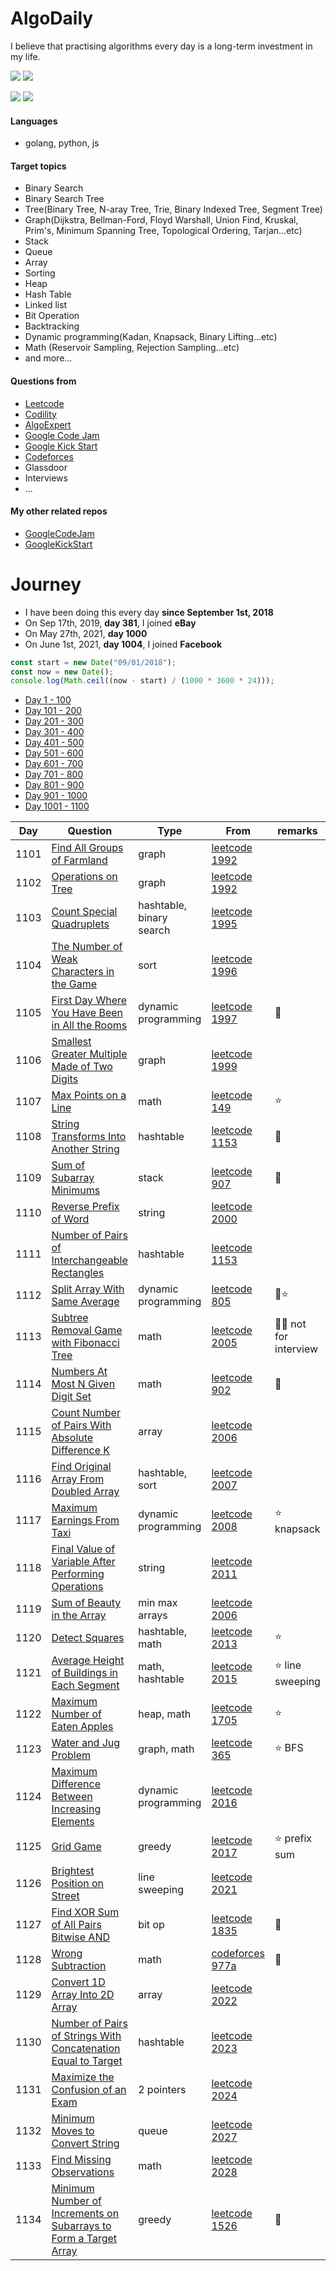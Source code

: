# AlgoDaily

I believe that practising algorithms every day is a long-term investment in my life.

[![](https://img.shields.io/badge/dynamic/json?style=flat&labelColor=black&color=green&label=Solved&query=solvedOverTotal&url=https%3A%2F%2Fleetcode-badge.vercel.app%2Fapi%2Fusers%2Fcalvinchankf&logo=leetcode&logoColor=yellow)](https://leetcode.com/calvinchankf/)
[![](https://img.shields.io/badge/dynamic/json?style=flat&labelColor=black&color=green&label=Ranking&query=ranking&url=https%3A%2F%2Fleetcode-badge.vercel.app%2Fapi%2Fusers%2Fcalvinchankf&logo=leetcode&logoColor=yellow)](https://leetcode.com/calvinchankf/)

![](https://badges.pufler.dev/created/calvinchankf/algodaily)
![](https://badges.pufler.dev/updated/calvinchankf/algodaily)

#### Languages

-   golang, python, js

#### Target topics

-   Binary Search
-   Binary Search Tree
-   Tree(Binary Tree, N-aray Tree, Trie, Binary Indexed Tree, Segment Tree)
-   Graph(Dijkstra, Bellman-Ford, Floyd Warshall, Union Find, Kruskal, Prim's, Minimum Spanning Tree, Topological Ordering, Tarjan...etc)
-   Stack
-   Queue
-   Array
-   Sorting
-   Heap
-   Hash Table
-   Linked list
-   Bit Operation
-   Backtracking
-   Dynamic programming(Kadan, Knapsack, Binary Lifting...etc)
-   Math (Reservoir Sampling, Rejection Sampling...etc)
-   and more...

#### Questions from

-   [Leetcode](https://leetcode.com)
-   [Codility](https://app.codility.com/programmers/lessons/)
-   [AlgoExpert](https://www.algoexpert.io)
-   [Google Code Jam](https://codingcompetitions.withgoogle.com/codejam)
-   [Google Kick Start](https://codingcompetitions.withgoogle.com/kickstart/)
-   [Codeforces](https://codeforces.com)
-   Glassdoor
-   Interviews
-   ...

#### My other related repos

-   [GoogleCodeJam](https://github.com/calvinchankf/GoogleCodeJam)
-   [GoogleKickStart](https://github.com/calvinchankf/GoogleKickStart)

# Journey

-   I have been doing this every day **since September 1st, 2018**
-   On Sep 17th, 2019, **day 381**, I joined **eBay**
-   On May 27th, 2021, **day 1000**
-   On June 1st, 2021, **day 1004**, I joined **Facebook**

```js
const start = new Date("09/01/2018");
const now = new Date();
console.log(Math.ceil((now - start) / (1000 * 3600 * 24)));
```

-   [Day 1 - 100](./markdowns/day1-100.md)
-   [Day 101 - 200](./markdowns/day101-200.md)
-   [Day 201 - 300](./markdowns/day201-300.md)
-   [Day 301 - 400](./markdowns/day301-400.md)
-   [Day 401 - 500](./markdowns/day401-500.md)
-   [Day 501 - 600](./markdowns/day501-600.md)
-   [Day 601 - 700](./markdowns/day601-700.md)
-   [Day 701 - 800](./markdowns/day701-800.md)
-   [Day 801 - 900](./markdowns/day801-900.md)
-   [Day 901 - 1000](./markdowns/day901-1000.md)
-   [Day 1001 - 1100](./markdowns/day1001-1100.md)

| Day  | Question                                                                                                                                            | Type                     | From                                                                                                             | remarks                |
| ---- | --------------------------------------------------------------------------------------------------------------------------------------------------- | ------------------------ | ---------------------------------------------------------------------------------------------------------------- | ---------------------- |
| 1101 | [Find All Groups of Farmland](/leetcode/1992-find-all-groups-of-farmland)                                                                           | graph                    | [leetcode 1992](https://leetcode.com/problems/find-all-groups-of-farmland/)                                      |                        |
| 1102 | [Operations on Tree](/leetcode/1993-operations-on-tree)                                                                                             | graph                    | [leetcode 1992](https://leetcode.com/problems/operations-on-tree/)                                               |                        |
| 1103 | [Count Special Quadruplets](/leetcode/1992-count-special-quadruplets)                                                                               | hashtable, binary search | [leetcode 1995](https://leetcode.com/problems/count-special-quadruplets/)                                        |                        |
| 1104 | [The Number of Weak Characters in the Game](/leetcode/1996-the-number-of-weak-characters-in-the-game)                                               | sort                     | [leetcode 1996](https://leetcode.com/problems/the-number-of-weak-characters-in-the-game/)                        |                        |
| 1105 | [First Day Where You Have Been in All the Rooms](/leetcode/1997-first-day-where-you-have-been-in-all-the-rooms)                                     | dynamic programming      | [leetcode 1997](https://leetcode.com/problems/first-day-where-you-have-been-in-all-the-rooms/)                   | 📌                     |
| 1106 | [Smallest Greater Multiple Made of Two Digits](/leetcode/1999-smallest-greater-multiple-made-of-two-digits)                                         | graph                    | [leetcode 1999](https://leetcode.com/problems/smallest-greater-multiple-made-of-two-digits/)                     |                        |
| 1107 | [Max Points on a Line](/leetcode/149-max-points-on-a-line)                                                                                          | math                     | [leetcode 149](https://leetcode.com/problems/max-points-on-a-line/)                                              | ⭐️                    |
| 1108 | [String Transforms Into Another String](/leetcode/1153-string-transforms-into-another-string)                                                       | hashtable                | [leetcode 1153](https://leetcode.com/problems/string-transforms-into-another-string/)                            | 📌                     |
| 1109 | [Sum of Subarray Minimums](/leetcode/907-sum-of-subarray-minimums)                                                                                  | stack                    | [leetcode 907](https://leetcode.com/problems/sum-of-subarray-minimums/)                                          | 📌                     |
| 1110 | [Reverse Prefix of Word](/leetcode/2000-reverse-prefix-of-word)                                                                                     | string                   | [leetcode 2000](https://leetcode.com/problems/reverse-prefix-of-word/)                                           |                        |
| 1111 | [Number of Pairs of Interchangeable Rectangles](/leetcode/2001-number-of-pairs-of-interchangeable-rectangles)                                       | hashtable                | [leetcode 1153](https://leetcode.com/problems/number-of-pairs-of-interchangeable-rectangles/)                    |                        |
| 1112 | [Split Array With Same Average](/leetcode/805-split-array-with-same-average)                                                                        | dynamic programming      | [leetcode 805](https://leetcode.com/problems/split-array-with-same-average/)                                     | 📌⭐️                  |
| 1113 | [Subtree Removal Game with Fibonacci Tree](/leetcode/2005-subtree-removal-game-with-fibonacci-tree)                                                 | math                     | [leetcode 2005](https://leetcode.com/problems/subtree-removal-game-with-fibonacci-tree/)                         | 📌🌚 not for interview |
| 1114 | [Numbers At Most N Given Digit Set](/leetcode/902-numbers-at-most-n-given-digit-set)                                                                | math                     | [leetcode 902](https://leetcode.com/problems/numbers-at-most-n-given-digit-set/)                                 | 📌                     |
| 1115 | [Count Number of Pairs With Absolute Difference K](/leetcode/2006-count-number-of-pairs-with-absolute-difference-k)                                 | array                    | [leetcode 2006](https://leetcode.com/problems/count-number-of-pairs-with-absolute-difference-k/)                 |                        |
| 1116 | [Find Original Array From Doubled Array](/leetcode/2007-find-original-array-from-doubled-array)                                                     | hashtable, sort          | [leetcode 2007](https://leetcode.com/problems/find-original-array-from-doubled-array/)                           |                        |
| 1117 | [Maximum Earnings From Taxi](/leetcode/2008-maximum-earnings-from-taxi)                                                                             | dynamic programming      | [leetcode 2008](https://leetcode.com/problems/maximum-earnings-from-taxi/)                                       | ⭐️ knapsack           |
| 1118 | [Final Value of Variable After Performing Operations](/leetcode/2011-final-value-of-variable-after-performing-operations)                           | string                   | [leetcode 2011](https://leetcode.com/problems/final-value-of-variable-after-performing-operations/)              |                        |
| 1119 | [Sum of Beauty in the Array](/leetcode/2012-sum-of-beauty-in-the-array)                                                                             | min max arrays           | [leetcode 2006](https://leetcode.com/problems/count-number-of-pairs-with-absolute-difference-k/)                 |                        |
| 1120 | [Detect Squares](/leetcode/2013-detect-squares)                                                                                                     | hashtable, math          | [leetcode 2013](https://leetcode.com/problems/detect-squares/)                                                   | ⭐️                    |
| 1121 | [Average Height of Buildings in Each Segment](/leetcode/2015-average-height-of-buildings-in-each-segment)                                           | math, hashtable          | [leetcode 2015](https://leetcode.com/problems/average-height-of-buildings-in-each-segment/)                      | ⭐️ line sweeping      |
| 1122 | [Maximum Number of Eaten Apples](/leetcode/1705-maximum-number-of-eaten-apples)                                                                     | heap, math               | [leetcode 1705](https://leetcode.com/problems/maximum-number-of-eaten-apples/)                                   | ⭐️                    |
| 1123 | [Water and Jug Problem](/leetcode/365-water-and-jug-problem)                                                                                        | graph, math              | [leetcode 365](https://leetcode.com/problems/water-and-jug-problem/)                                             | ⭐️ BFS                |
| 1124 | [Maximum Difference Between Increasing Elements](/leetcode/2016-maximum-difference-between-increasing-elements)                                     | dynamic programming      | [leetcode 2016](https://leetcode.com/problems/maximum-difference-between-increasing-elements/)                   |                        |
| 1125 | [Grid Game](/leetcode/2017-grid-game)                                                                                                               | greedy                   | [leetcode 2017](https://leetcode.com/problems/grid-game/)                                                        | ⭐️ prefix sum         |
| 1126 | [Brightest Position on Street](/leetcode/2021-brightest-position-on-street)                                                                         | line sweeping            | [leetcode 2021](https://leetcode.com/problems/brightest-position-on-street/)                                     |                        |
| 1127 | [Find XOR Sum of All Pairs Bitwise AND](/leetcode/1835-find-xor-sum-of-all-pairs-bitwise-and)                                                       | bit op                   | [leetcode 1835](https://leetcode.com/problems/find-xor-sum-of-all-pairs-bitwise-and/)                            | 📌                     |
| 1128 | [Wrong Subtraction](/codeforces/977A)                                                                                                               | math                     | [codeforces 977a](https://codeforces.com/problemset/problem/977/A)                                               | 📌                     |
| 1129 | [Convert 1D Array Into 2D Array](/leetcode/2022-convert-1d-array-into-2d-array)                                                                     | array                    | [leetcode 2022](https://leetcode.com/problems/convert-1d-array-into-2d-array/)                                   |                        |
| 1130 | [Number of Pairs of Strings With Concatenation Equal to Target](/leetcode/2023-number-of-pairs-of-strings-with-concatenation-equal-to-target)       | hashtable                | [leetcode 2023](https://leetcode.com/problems/number-of-pairs-of-strings-with-concatenation-equal-to-target/)    |                        |
| 1131 | [Maximize the Confusion of an Exam](/leetcode/2024-maximize-the-confusion-of-an-exam)                                                               | 2 pointers               | [leetcode 2024](https://leetcode.com/problems/maximize-the-confusion-of-an-exam/)                                |                        |
| 1132 | [Minimum Moves to Convert String](/leetcode/2027-minimum-moves-to-convert-string)                                                                   | queue                    | [leetcode 2027](https://leetcode.com/problems/minimum-moves-to-convert-string/)                                  |                        |
| 1133 | [Find Missing Observations](/leetcode/2028-find-missing-observations)                                                                               | math                     | [leetcode 2028](https://leetcode.com/problems/find-missing-observations/)                                        |                        |
| 1134 | [Minimum Number of Increments on Subarrays to Form a Target Array](/leetcode/1526-minimum-number-of-increments-on-subarrays-to-form-a-target-array) | greedy                   | [leetcode 1526](https://leetcode.com/problems/minimum-number-of-increments-on-subarrays-to-form-a-target-array/) | 📌                     |
